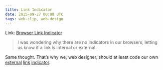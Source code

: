 ```yaml
---
title: Link Indicator
date: 2015-09-27 00:00 UTC
tags: web-clip, web-design
---
```


Link: [Browser Link Indicator](http://justinschueler.de/linkindicator/index.html)

> I was wondering why there are no indicators in our browsers, letting us know if a link is internal or external.

Same thought. That’s why we, web designer, should at least code our own [external](http://codepen.io/MilanAryal/pen/WbZPrm/) [link](http://lefkomedia.com/adding-external-link-indicator-with-css/) [indicator](http://stackoverflow.com/a/18168287).


